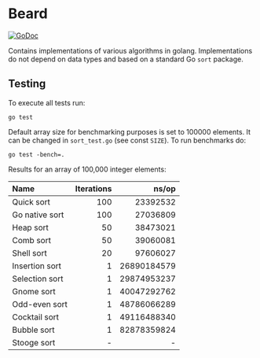 # Beard

[![GoDoc](https://godoc.org/github.com/yleichanok/beard?status.svg)](https://godoc.org/github.com/yleichanok/beard)

Contains implementations of various algorithms in golang. Implementations do not depend on data types and based on a standard Go `sort` package.

## Testing

To execute all tests run:

    go test

Default array size for benchmarking purposes is set to 100000 elements. It can be changed in `sort_test.go` (see const `SIZE`). To run benchmarks do:

    go test -bench=.

Results for an array of 100,000 integer elements:

| Name              | Iterations |           ns/op |
| :---------------- | ---------: | --------------: |
| Quick sort        |        100 |        23392532 |
| Go native sort    |        100 |        27036809 |
| Heap sort         |         50 |        38473021 |
| Comb sort         |         50 |        39060081 |
| Shell sort        |         20 |        97606027 |
| Insertion sort    |          1 |     26890184579 |
| Selection sort    |          1 |     29874953237 |
| Gnome sort        |          1 |     40047292762 |
| Odd-even sort     |          1 |     48786066289 |
| Cocktail sort     |          1 |     49116488340 |
| Bubble sort       |          1 |     82878359824 |
| Stooge sort       |          - |               - |